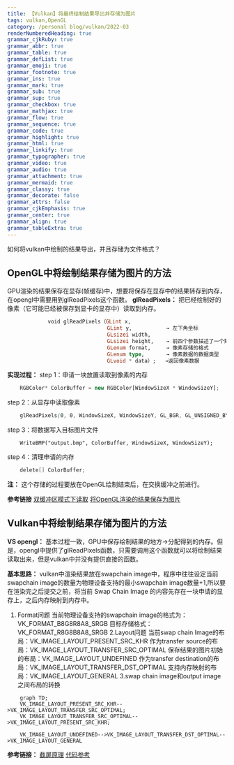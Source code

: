 ```yaml
---
title: 【Vulkan】将最终绘制结果导出并存储为图片
tags: vulkan,OpenGL
category: /personal blog/vulkan/2022-03
renderNumberedHeading: true
grammar_cjkRuby: true
grammar_abbr: true
grammar_table: true
grammar_defList: true
grammar_emoji: true
grammar_footnote: true
grammar_ins: true
grammar_mark: true
grammar_sub: true
grammar_sup: true
grammar_checkbox: true
grammar_mathjax: true
grammar_flow: true
grammar_sequence: true
grammar_code: true
grammar_highlight: true
grammar_html: true
grammar_linkify: true
grammar_typographer: true
grammar_video: true
grammar_audio: true
grammar_attachment: true
grammar_mermaid: true
grammar_classy: true
grammar_decorate: false
grammar_attrs: false
grammar_cjkEmphasis: true
grammar_center: true
grammar_align: true
grammar_tableExtra: true
---
```



如何将vulkan中绘制的结果导出，并且存储为文件格式？

## OpenGL中将绘制结果存储为图片的方法
GPU渲染的结果保存在显存(帧缓存)中，想要将保存在显存中的结果转存到内存，在opengl中需要用到glReadPixels这个函数。
**glReadPixels：** 把已经绘制好的像素（它可能已经被保存到显卡的显存中）读取到内存。

``` haskell
			 void glReadPixels（GLint x, 
								GLint y,       	   → 左下角坐标
								GLsizei width,
                      			GLsizei height,    → 前四个参数描述了一个矩形范围
                                GLenum format,     → 像素存储的格式
                                GLenum type,   	   → 像素数据的数据类型
                                GLvoid * data）;   →返回像素数据
```

**实现过程：** 
step 1：申请一块放置读取到像素的内存
``` javascript
	RGBColor* ColorBuffer = new RGBColor[WindowSizeX * WindowSizeY];
```
step 2：从显存中读取像素
``` scss
	glReadPixels(0, 0, WindowSizeX, WindowSizeY, GL_BGR, GL_UNSIGNED_BYTE, ColorBuffer);
```
step 3：将数据写入目标图片文件

``` reasonml
	WriteBMP("output.bmp", ColorBuffer, WindowSizeX, WindowSizeY);
```

step 4：清理申请的内存

``` gradle
	delete[] ColorBuffer;
```

**注：** 这个存储的过程要放在OpenGL绘制结束后，在交换缓冲之前进行。

**参考链接** 
[双缓冲区模式下读取](https://blog.csdn.net/cd_yourheart/article/details/123528957)
[将OpenGL渲染的结果保存为图片](https://blog.csdn.net/u013412391/article/details/120565095)

## Vulkan中将绘制结果存储为图片的方法
**VS opengl：** 基本过程一致，GPU中保存绘制结果的地方→分配得到的内存。但是，opengl中提供了glReadPixels函数，只需要调用这个函数就可以将绘制结果读取出来，但是vulkan中并没有提供直接的函数。
 

**基本思路：** vulkan中渲染结果放在swapchain image中，程序中往往设定当前swapchain image的数量为物理设备支持的最小swapchain image数量+1,所以要在渲染完之后提交之前，将当前 Swap Chain Image 的内容先存在一块申请的显存上，之后内存映射到内存中。

1. Format问题
    当前物理设备支持的swapchain image的格式为：VK_FORMAT_B8G8R8A8_SRGB
	目标存储格式：VK_FORMAT_R8G8B8A8_SRGB
2.Layout问题
	当前swap chain Image的布局：VK_IMAGE_LAYOUT_PRESENT_SRC_KHR
	作为transfer source的布局：VK_IMAGE_LAYOUT_TRANSFER_SRC_OPTIMAL
	保存结果的图片初始的布局：VK_IMAGE_LAYOUT_UNDEFINED
	作为transfer destination的布局：VK_IMAGE_LAYOUT_TRANSFER_DST_OPTIMAL
	支持内存映射的布局：VK_IMAGE_LAYOUT_GENERAL
3.swap chain image和output image之间布局的转换

```mermaid!
	graph TD;
    VK_IMAGE_LAYOUT_PRESENT_SRC_KHR-->VK_IMAGE_LAYOUT_TRANSFER_SRC_OPTIMAL;
    VK_IMAGE_LAYOUT_TRANSFER_SRC_OPTIMAL-->VK_IMAGE_LAYOUT_PRESENT_SRC_KHR;
	
	VK_IMAGE_LAYOUT_UNDEFINED-->VK_IMAGE_LAYOUT_TRANSFER_DST_OPTIMAL-->VK_IMAGE_LAYOUT_GENERAL
```
	
**参考链接：**
[截屏原理](https://gavinkg.github.io/ILearnVulkanFromScratch-CN/mdroot/Vulkan%20%E8%BF%9B%E9%98%B6/%E6%88%AA%E5%8F%96%E5%B1%8F%E5%B9%95/%E5%8E%9F%E7%90%86.html)
[代码参考](https://github.com/SaschaWillems/VulkanCapsViewer/blob/master/vulkancapsviewer.cpp)
